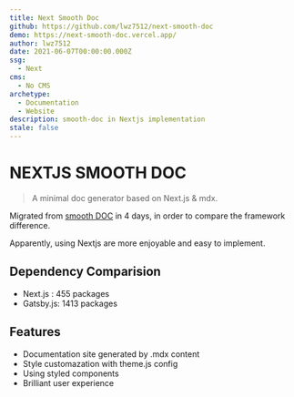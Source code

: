 ```yaml
---
title: Next Smooth Doc
github: https://github.com/lwz7512/next-smooth-doc
demo: https://next-smooth-doc.vercel.app/
author: lwz7512
date: 2021-06-07T00:00:00.000Z
ssg:
  - Next
cms:
  - No CMS
archetype:
  - Documentation
  - Website
description: smooth-doc in Nextjs implementation
stale: false
---
```


# NEXTJS SMOOTH DOC

> A minimal doc generator based on Next.js & mdx.

Migrated from [smooth DOC](https://smooth-doc.com/) in 4 days, in order to compare the framework difference.

Apparently, using Nextjs are more enjoyable and easy to implement.

## Dependency Comparision

- Next.js : 455 packages
- Gatsby.js: 1413 packages

## Features

- Documentation site generated by .mdx content
- Style customazation with theme.js config
- Using styled components
- Brilliant user experience
